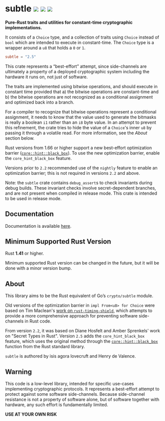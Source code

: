 # subtle [![](https://img.shields.io/crates/v/subtle.svg)](https://crates.io/crates/subtle) [![](https://img.shields.io/badge/dynamic/json.svg?label=docs&uri=https%3A%2F%2Fcrates.io%2Fapi%2Fv1%2Fcrates%2Fsubtle%2Fversions&query=%24.versions%5B0%5D.num&colorB=4F74A6)](https://doc.dalek.rs/subtle) [![](https://travis-ci.org/dalek-cryptography/subtle.svg?branch=master)](https://travis-ci.org/dalek-cryptography/subtle)

**Pure-Rust traits and utilities for constant-time cryptographic implementations.**

It consists of a `Choice` type, and a collection of traits using `Choice`
instead of `bool` which are intended to execute in constant-time.  The `Choice`
type is a wrapper around a `u8` that holds a `0` or `1`.

```toml
subtle = "2.5"
```

This crate represents a “best-effort” attempt, since side-channels
are ultimately a property of a deployed cryptographic system
including the hardware it runs on, not just of software.

The traits are implemented using bitwise operations, and should execute in
constant time provided that a) the bitwise operations are constant-time and
b) the bitwise operations are not recognized as a conditional assignment and
optimized back into a branch.

For a compiler to recognize that bitwise operations represent a conditional
assignment, it needs to know that the value used to generate the bitmasks is
really a boolean `i1` rather than an `i8` byte value. In an attempt to
prevent this refinement, the crate tries to hide the value of a `Choice`'s
inner `u8` by passing it through a volatile read. For more information, see
the _About_ section below.

Rust versions from 1.66 or higher support a new best-effort optimization
barrier ([`core::hint::black_box`]).  To use the new optimization barrier,
enable the `core_hint_black_box` feature.

Versions prior to `2.2` recommended use of the `nightly` feature to enable an
optimization barrier; this is not required in versions `2.2` and above.

Note: the `subtle` crate contains `debug_assert`s to check invariants during
debug builds. These invariant checks involve secret-dependent branches, and
are not present when compiled in release mode. This crate is intended to be
used in release mode.

## Documentation

Documentation is available [here][docs].

## Minimum Supported Rust Version

Rust **1.41** or higher.

Minimum supported Rust version can be changed in the future, but it will be done with a minor version bump.

## About

This library aims to be the Rust equivalent of Go’s `crypto/subtle` module.

Old versions of the optimization barrier in `impl From<u8> for Choice` were
based on Tim Maclean's [work on `rust-timing-shield`][rust-timing-shield],
which attempts to provide a more comprehensive approach for preventing
software side-channels in Rust code.

From version `2.2`, it was based on Diane Hosfelt and Amber Sprenkels' work on
"Secret Types in Rust".  Version `2.5` adds the `core_hint_black_box` feature,
which uses the original method through the [`core::hint::black_box`] function
from the Rust standard library.

`subtle` is authored by isis agora lovecruft and Henry de Valence.

## Warning

This code is a low-level library, intended for specific use-cases implementing
cryptographic protocols.  It represents a best-effort attempt to protect
against some software side-channels.  Because side-channel resistance is not a
property of software alone, but of software together with hardware, any such
effort is fundamentally limited.

**USE AT YOUR OWN RISK**

[docs]: https://docs.rs/subtle
[`core::hint::black_box`]: https://doc.rust-lang.org/core/hint/fn.black_box.html
[rust-timing-shield]: https://www.chosenplaintext.ca/open-source/rust-timing-shield/security
